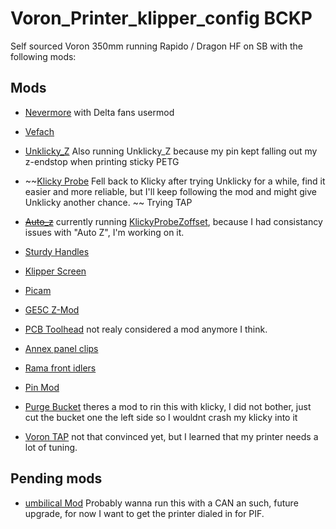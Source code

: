 # Voron_Printer_klipper_config BCKP
Self sourced Voron 350mm running Rapido / Dragon HF on SB with the following mods:

## Mods
- [Nevermore](https://github.com/nevermore3d/Nevermore_Micro)
    with Delta fans usermod

- [Vefach](https://github.com/VoronDesign/VoronUsers/tree/master/printer_mods/KevinAkaSam/VEFACH)

- [Unklicky_Z](https://github.com/majarspeed/Unklicky)
    Also running Unklicky_Z because my pin kept falling out my z-endstop when printing sticky PETG
    
- ~~[Klicky Probe](https://github.com/jlas1/Klicky-Probe) Fell back to Klicky after trying Unklicky for a while, find it easier and more reliable, but I'll keep following the mod and might give Unklicky another chance. ~~ Trying TAP

- ~~[Auto_z](https://github.com/protoloft/klipper_z_calibration)~~ currently running [KlickyProbeZoffset](https://github.com/T4KUUY4/Voron-Stuff/tree/main/KlickyProbeZoffset), because I had consistancy issues with "Auto Z", I'm working on it. 

- [Sturdy Handles](https://github.com/VoronDesign/VoronUsers/tree/master/printer_mods/jeoje/Sturdy_Handles)

- [Klipper Screen](https://klipperscreen.readthedocs.io/en/latest/)

- [Picam](https://github.com/VoronDesign/VoronUsers/tree/master/printer_mods/richardjm/picam-corner)

- [GE5C Z-Mod](https://github.com/hartk1213/MISC/tree/main/Voron%20Mods/Voron%202/2.4/Voron2.4_GE5C)

- [PCB Toolhead](https://github.com/VoronDesign/Voron-Hardware/tree/master/Afterburner_Toolhead_PCB) 
    not realy considered a mod anymore I think. 

- [Annex panel clips](https://github.com/Annex-Engineering/Other_Printer_Mods/tree/master/All_Printers/Annex_Panel_2020_Clips_and_Hinges/panel_clips_and_corners)

- [Rama front idlers](https://github.com/Ramalama2/Voron-2-Mods/tree/main/Front_Idlers)

- [Pin Mod](https://github.com/hartk1213/MISC/tree/main/Voron%20Mods/Voron%202/2.4/Voron2.4_Pins_Mod)

- [Purge Bucket](https://github.com/VoronDesign/VoronUsers/tree/master/abandoned_mods/printer_mods/edwardyeeks/Decontaminator_Purge_Bucket_&_Nozzle_Scrubber)
    theres a mod to rin this with klicky, I did not bother, just cut the bucket one the left side so I wouldnt crash my klicky into it

- [Voron TAP](https://github.com/VoronDesign/Voron-Tap)
    not that convinced yet, but I learned that my printer needs a lot of tuning. 


## Pending mods

- [umbilical Mod](https://github.com/hartk1213/MISC/tree/main/Voron%20Mods/Voron%202/2.4/Voron2.4_umbilical_strain_relief)
    Probably wanna run this with a CAN an such, future upgrade, for now I want to get the printer dialed in for PIF. 
